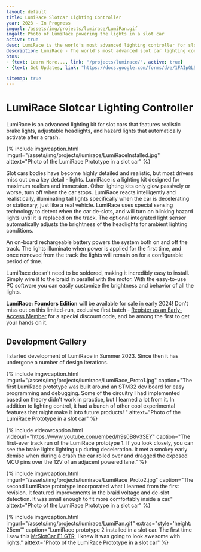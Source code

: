 ```yaml
---
layout: default
title: LumiRace Slotcar Lighting Controller
year: 2023 - In Progress
imgurl: /assets/img/projects/lumirace/LumiPan.gif
imgalt: Photo of LumiRace powering the lights in a slot car
active: true
desc: LumiRace is the world's most advanced lighting controller for slot cars. Designed for maximum realism and immersion, it features auto-dimming headlights, brake lights that react accurately to the car's motion, and hazard lights that automatically activate when the car de-slots. LumiRace can be installed without any soldering required, and customized with easy-to-use PC software.
description: LumiRace - The world's most advanced slot car lighting controller.
btns: 
- {text: Learn More..., link: "/projects/lumirace/", active: true}
- {text: Get Updates, link: "https://docs.google.com/forms/d/e/1FAIpQLScupaYr0BWjIxphTkDGLljKAeKEK8w-bj5VDJzRNE_z7G778Q/viewform", active: true}

sitemap: true
---
```


# LumiRace Slotcar Lighting Controller
LumiRace is an advanced lighting kit for slot cars that features realistic brake lights, adjustable headlights, and hazard lights that automatically activate after a crash.

{% include imgwcaption.html 
imgurl="/assets/img/projects/lumirace/LumiRaceInstalled.jpg" 
alttext="Photo of the LumiRace Prototype in a slot car" 
%}

Slot cars bodies have become highly detailed and realistic, but most drivers miss out on a key detail - lights. LumiRace is a lighting kit designed for maximum realism and immersion. Other lighting kits only glow passively or worse, turn off when the car stops. LumiRace reacts intelligently and realistically, illuminating tail lights specifically when the car is decelerating or stationary, just like a real vehicle. LumiRace uses special sensing technology to detect when the car de-slots, and will turn on blinking hazard lights until it is replaced on the track. The optional integrated light sensor automatically adjusts the brightness of the headlights for ambient lighting conditions.

An on-board rechargeable battery powers the system both on and off the track. The lights illuminate when power is applied for the first time, and once removed from the track the lights will remain on for a configurable period of time.

LumiRace doesn't need to be soldered, making it incredibly easy to install. Simply wire it to the braid in parallel with the motor. With the easy-to-use PC software you can easily customize the brightness and behavior of all the lights.

**LumiRace: Founders Edition** will be available for sale in early 2024! Don't miss out on this limited-run, exclusive first batch - [Register as an Early-Access Member](https://alias.mk/lumirace-preorder) for a special discount code, and be among the first to get your hands on it.


## Development Gallery
I started development of LumiRace in Summer 2023. Since then it has undergone a number of design iterations.

{% include imgwcaption.html 
imgurl="/assets/img/projects/lumirace/LumiRace_Proto1.jpg" 
caption="The first LumiRace prototype was built around an STM32 dev board for easy programming and debugging. Some of the circuitry I had implemented based on theory didn't work in practice, but I learned a lot from it. In addition to lighting control, it had a bunch of other cool experimental features that might make it into future products! "
alttext="Photo of the LumiRace Prototype in a slot car" 
%}


{% include videowcaption.html
videourl="https://www.youtube.com/embed/h9s0B8v3SEY"
caption="The first-ever track run of the LumiRace prototype 1. If you look closely, you can see the brake lights lighting up during deceleration. It met a smokey early demise when during a crash the car rolled over and dragged the exposed MCU pins over the 12V of an adjacent powered lane."
%}

{% include imgwcaption.html 
imgurl="/assets/img/projects/lumirace/LumiRace_Proto2.jpg" 
caption="The second LumiRace prototype incorporated what I learned from the first revision. It featured improvements in the braid voltage and de-slot detection. It was small enough to fit more comfortably inside a car."
alttext="Photo of the LumiRace Prototype in a slot car" 
%}

{% include imgwcaption.html 
imgurl="/assets/img/projects/lumirace/LumiPan.gif"
extras="style='height: 25em'"
caption="LumiRace prototype 2 installed in a slot car. The first time I saw this <a href='https://www.mrslotcar.ca/products/f1-gtr-jacadi-50'>MrSlotCar F1 GTR</a>, I knew it was going to look awesome with lights."
alttext="Photo of the LumiRace Prototype in a slot car" 
%}